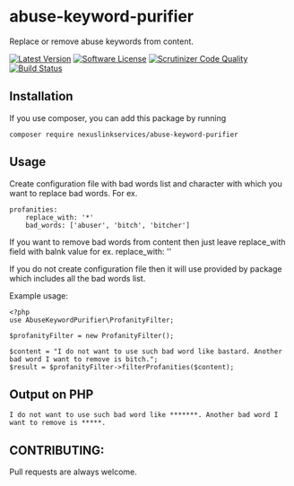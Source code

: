 # abuse-keyword-purifier
Replace or remove abuse keywords from content.

[![Latest Version](https://img.shields.io/packagist/v/nexuslinkservices/abuse-keyword-purifier.svg?style=flat-square)](https://packagist.org/packages/nexuslinkservices/abuse-keyword-purifier)
[![Software License](http://img.shields.io/badge/license-MIT-brightgreen.svg?style=flat-square)](LICENSE)
[![Scrutinizer Code Quality](https://scrutinizer-ci.com/g/nexuslinkservices/abuse-keyword-purifier/badges/quality-score.png?b=master)](https://scrutinizer-ci.com/g/nexuslinkservices/abuse-keyword-purifier/?branch=master)
[![Build Status](https://scrutinizer-ci.com/g/nexuslinkservices/abuse-keyword-purifier/badges/build.png?b=master)](https://scrutinizer-ci.com/g/nexuslinkservices/abuse-keyword-purifier/build-status/master)

## Installation

If you use composer, you can add this package by running 

````
composer require nexuslinkservices/abuse-keyword-purifier
````

## Usage

Create configuration file with bad words list and character with which you want to replace bad words. For ex.

```
profanities:
    replace_with: '*'
    bad_words: ['abuser', 'bitch', 'bitcher']
```

If you want to remove bad words from content then just leave replace_with field with balnk value for ex. replace_with: ''

If you do not create configuration file then it will use provided by package which includes all the bad words list.


Example usage:

```
<?php
use AbuseKeywordPurifier\ProfanityFilter;

$profanityFilter = new ProfanityFilter();

$content = "I do not want to use such bad word like bastard. Another bad word I want to remove is bitch.";
$result = $profanityFilter->filterProfanities($content);
```

## Output on PHP

```
I do not want to use such bad word like *******. Another bad word I want to remove is *****.
```

## CONTRIBUTING:

Pull requests are always welcome.